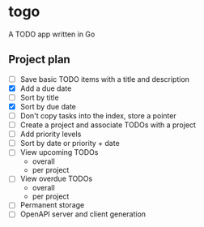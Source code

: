 # togo
A TODO app written in Go

## Project plan

- [ ] Save basic TODO items with a title and description
- [X] Add a due date
- [ ] Sort by title 
- [X] Sort by due date
- [ ] Don't copy tasks into the index, store a pointer
- [ ] Create a project and associate TODOs with a project
- [ ] Add priority levels
- [ ] Sort by date or priority + date
- [ ] View upcoming TODOs
    - overall
    - per project
- [ ] View overdue TODOs
    - overall
    - per project
- [ ] Permanent storage
- [ ] OpenAPI server and client generation
